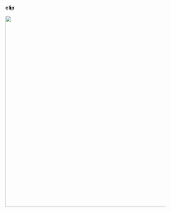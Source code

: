 ### clip

<img src="https://user-images.githubusercontent.com/64337152/138217721-86743dff-5f3a-4cf3-a1d9-db5fae4527b8.gif" width="600">
